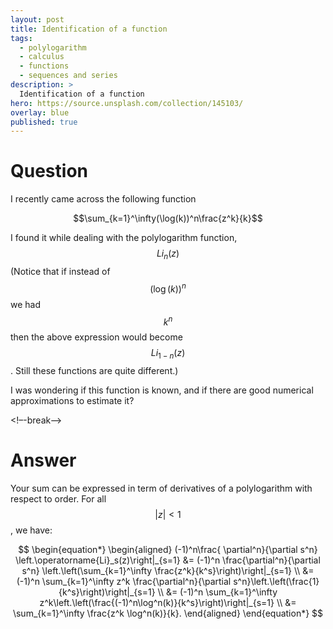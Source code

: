 ```yaml
---
layout: post
title: Identification of a function
tags:
  - polylogarithm
  - calculus
  - functions
  - sequences and series
description: >
  Identification of a function
hero: https://source.unsplash.com/collection/145103/
overlay: blue
published: true
---
```



# Question

I recently came across the following function

$$\sum_{k=1}^\infty(\log(k))^n\frac{z^k}{k}$$

I found it while dealing with the polylogarithm function, $$Li_n (z)$$ (Notice that if instead of $$(\log(k))^n$$ we had $$k^n$$ then the above expression would become $$Li_{1-n}(z)$$. Still these functions are quite different.) 

I was wondering if this function is known, and if there are good numerical approximations to estimate it?

<!–-break-–>

# Answer

Your sum can be expressed in term of derivatives of a polylogarithm with respect to order. 
For all $$|z|< 1 $$, we have:

$$
\begin{equation*}
\begin{aligned}
 (-1)^n\frac{ \partial^n}{\partial s^n} \left.\operatorname{Li}_s(z)\right|_{s=1} 
 &= (-1)^n \frac{\partial^n}{\partial s^n} \left.\left(\sum_{k=1}^\infty \frac{z^k}{k^s}\right)\right|_{s=1} \\ 
 &= (-1)^n \sum_{k=1}^\infty z^k \frac{\partial^n}{\partial s^n}\left.\left(\frac{1}{k^s}\right)\right|_{s=1} \\ 
 &= (-1)^n \sum_{k=1}^\infty z^k\left.\left(\frac{(-1)^n\log^n(k)}{k^s}\right)\right|_{s=1} \\ 
 &= \sum_{k=1}^\infty \frac{z^k \log^n(k)}{k}.
\end{aligned}
\end{equation*}
$$